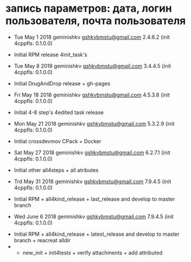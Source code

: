 # запись параметров: дата, логин пользователя, почта пользователя

* Tue May 1 2018 geminishkv <gshkvbmstu@gmail.com> 2.4.6.2 (init 4cppfls: 0.1.0.0)
- Initial RPM release 4init_task's

* Tue May 8 2018 geminishkv <gshkvbmstu@gmail.com> 3.4.4.5 (init 4cppfls: 0.1.0.0)
- Initial DrugAndDrop release + gh-pages

* Fri May 18 2018 geminishkv <gshkvbmstu@gmail.com> 4.5.3.8 (init 4cppfls: 0.1.0.0)
- Initial 4-8 step's 4edited task release

* Mon May 21 2018 geminishkv <gshkvbmstu@gmail.com> 5.3.2.9 (init 4cppfls: 0.1.0.0)
- Initial crossdevmov CPack + Docker

* Sat May 27 2018 geminishkv <gshkvbmstu@gmail.com> 6.2.7.1 (init 4cppfls: 0.1.0.0)
- Initial other all4steps + all atributes

* Trd May 31 2018 geminishkv <gshkvbmstu@gmail.com> 7.9.4.5 (init 4cppfls: 0.1.0.0)
- Initial RPM + all4kind_release + last_release and develop to master branch

* Wed June 6 2018 geminishkv <gshkvbmstu@gmail.com> 7.9.4.5 (init 4cppfls: 0.1.0.0)
- Initial RPM + all4kind_release + latest_release and develop to master branch + reacreat alldir
- + new_init + init4tests + verify attachments + add attributed


